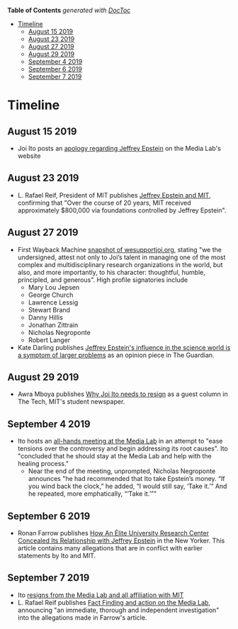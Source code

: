 <!-- prettier-ignore-start -->

<!-- START doctoc generated TOC please keep comment here to allow auto update -->
<!-- DON'T EDIT THIS SECTION, INSTEAD RE-RUN doctoc TO UPDATE -->
**Table of Contents**  *generated with [DocToc](https://github.com/thlorenz/doctoc)*

- [Timeline](#timeline)
  - [August 15 2019](#august-15-2019)
  - [August 23 2019](#august-23-2019)
  - [August 27 2019](#august-27-2019)
  - [August 29 2019](#august-29-2019)
  - [September 4 2019](#september-4-2019)
  - [September 6 2019](#september-6-2019)
  - [September 7 2019](#september-7-2019)

<!-- END doctoc generated TOC please keep comment here to allow auto update -->

<!-- prettier-ignore-end -->

# Timeline

## August 15 2019

- Joi Ito posts an
  [apology regarding Jeffrey Epstein](https://www.media.mit.edu/posts/my-apology-regarding-jeffrey-epstein/)
  on the Media Lab's website

## August 23 2019

- L. Rafael Reif, President of MIT publishes
  [Jeffrey Epstein and MIT](https://president.mit.edu/speeches-writing/jeffrey-epstein-and-mit),
  confirming that "Over the course of 20 years, MIT received approximately \$800,000 via
  foundations controlled by Jeffrey Epstein".

## August 27 2019

- First Wayback Machine
  [snapshot of wesupportjoi.org](https://web.archive.org/web/20190827141818/https://wesupportjoi.org/),
  stating "we the undersigned, attest not only to Joi’s talent in managing one of the
  most complex and multidisciplinary research organizations in the world, but also, and
  more importantly, to his character: thoughtful, humble, principled, and generous".
  High profile signatories include
  - Mary Lou Jepsen
  - George Church
  - Lawrence Lessig
  - Stewart Brand
  - Danny Hillis
  - Jonathan Zittrain
  - Nicholas Negroponte
  - Robert Langer
- Kate Darling publishes
  [Jeffrey Epstein's influence in the science world is a symptom of larger problems](https://web.archive.org/web/20190827193502/https://www.theguardian.com/commentisfree/2019/aug/27/jeffrey-epstein-science-mit-brockman)
  as an opinion piece in The Guardian.

## August 29 2019

- Awra Mboya publishes
  [Why Joi Ito needs to resign](https://web.archive.org/web/20190829134632/https://thetech.com/2019/08/29/joi-ito-needs-to-resign)
  as a guest column in The Tech, MIT's student newspaper.

## September 4 2019

- Ito hosts an
  [all-hands meeting at the Media Lab](https://www.technologyreview.com/s/614264/mit-media-lab-jeffrey-epstein-joi-ito-nicholas-negroponte-funding-sex-abuse/)
  in an attempt to "ease tensions over the controversy and begin addressing its root
  causes". Ito "concluded that he should stay at the Media Lab and help with the healing
  process."
  - Near the end of the meeting, unprompted, Nicholas Negroponte announces "he had
    recommended that Ito take Epstein’s money. “If you wind back the clock,” he added,
    “I would still say, ‘Take it.’” And he repeated, more emphatically, “‘Take it.’”"

## September 6 2019

- Ronan Farrow publishes
  [How An Élite University Research Center Concealed Its Relationship with Jeffrey Epstein](https://web.archive.org/web/20190907033117/https://www.newyorker.com/news/news-desk/how-an-elite-university-research-center-concealed-its-relationship-with-jeffrey-epstein)
  in the New Yorker. This article contains many allegations that are in conflict with
  earlier statements by Ito and MIT.

## September 7 2019

- Ito
  [resigns from the Media Lab and all affiliation with MIT](https://web.archive.org/web/20190907203612/https://www.nytimes.com/2019/09/07/business/mit-media-lab-jeffrey-epstein-joichi-ito.html)
- L. Rafael Reif publishes
  [Fact Finding and action on the Media Lab](https://web.archive.org/web/20190907230816/https://president.mit.edu/speeches-writing/fact-finding-and-action-media-lab),
  announcing "an immediate, thorough and independent investigation" into the allegations
  made in Farrow's article.
